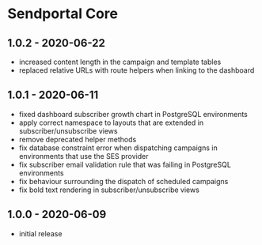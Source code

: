 # Sendportal Core

## 1.0.2 - 2020-06-22

- increased content length in the campaign and template tables
- replaced relative URLs with route helpers when linking to the dashboard

## 1.0.1 - 2020-06-11

- fixed dashboard subscriber growth chart in PostgreSQL environments
- apply correct namespace to layouts that are extended in subscriber/unsubscribe views
- remove deprecated helper methods
- fix database constraint error when dispatching campaigns in environments that use the SES provider
- fix subscriber email validation rule that was failing in PostgreSQL environments
- fix behaviour surrounding the dispatch of scheduled campaigns
- fix bold text rendering in subscriber/unsubscribe views

## 1.0.0 - 2020-06-09

- initial release